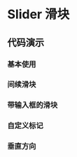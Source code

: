 # Slider 滑块

## 代码演示

### 基本使用

<code src='../../site/slider/baseSlider.tsx'></code>

### 间续滑块

<code src='../../site/slider/intervalSlider.tsx'></code>

### 带输入框的滑块

<code src='../../site/slider/hasInputSlider.tsx'></code>

### 自定义标记

<code src='../../site/slider/marksSlider.tsx'></code>

### 垂直方向

<code src='../../site/slider/verticalSlider.tsx'></code>
